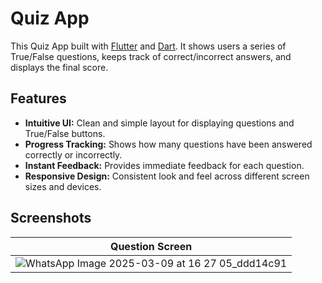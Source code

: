 # Quiz App

This Quiz App built with [Flutter](https://flutter.dev/) and [Dart](https://dart.dev/). It shows users a series of True/False questions, keeps track of correct/incorrect answers, and displays the final score.

## Features

- **Intuitive UI:** Clean and simple layout for displaying questions and True/False buttons.
- **Progress Tracking:** Shows how many questions have been answered correctly or incorrectly.
- **Instant Feedback:** Provides immediate feedback for each question.
- **Responsive Design:** Consistent look and feel across different screen sizes and devices.

## Screenshots

| Question Screen |
|-----------------|
| ![WhatsApp Image 2025-03-09 at 16 27 05_ddd14c91](https://github.com/user-attachments/assets/498fde55-4e16-443b-9b1e-dce4e52a0d73)


